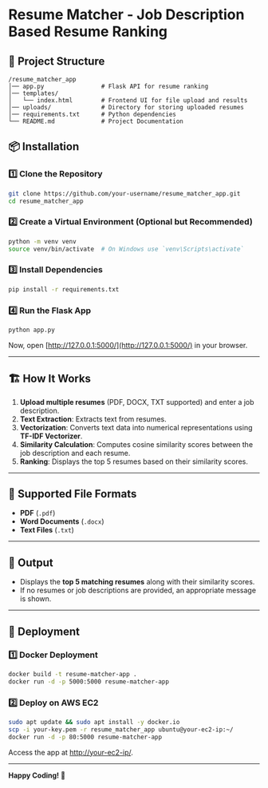 # Resume Matcher - Job Description Based Resume Ranking

## 📂 Project Structure
```
/resume_matcher_app
│── app.py                # Flask API for resume ranking
│── templates/
│   └── index.html        # Frontend UI for file upload and results
│── uploads/              # Directory for storing uploaded resumes
│── requirements.txt      # Python dependencies
└── README.md             # Project Documentation
```

## 📦 Installation

### 1️⃣ Clone the Repository
```bash
git clone https://github.com/your-username/resume_matcher_app.git
cd resume_matcher_app
```

### 2️⃣ Create a Virtual Environment (Optional but Recommended)
```bash
python -m venv venv
source venv/bin/activate  # On Windows use `venv\Scripts\activate`
```

### 3️⃣ Install Dependencies
```bash
pip install -r requirements.txt
```

### 4️⃣ Run the Flask App
```bash
python app.py
```
Now, open [http://127.0.0.1:5000/](http://127.0.0.1:5000/) in your browser.

---

## 🏗 How It Works
1. **Upload multiple resumes** (PDF, DOCX, TXT supported) and enter a job description.
2. **Text Extraction**: Extracts text from resumes.
3. **Vectorization**: Converts text data into numerical representations using **TF-IDF Vectorizer**.
4. **Similarity Calculation**: Computes cosine similarity scores between the job description and each resume.
5. **Ranking**: Displays the top 5 resumes based on their similarity scores.

---

## 📂 Supported File Formats
- **PDF** (`.pdf`)
- **Word Documents** (`.docx`)
- **Text Files** (`.txt`)

---

## 📝 Output
- Displays the **top 5 matching resumes** along with their similarity scores.
- If no resumes or job descriptions are provided, an appropriate message is shown.

---

## 🚀 Deployment
### 1️⃣ Docker Deployment
```bash
docker build -t resume-matcher-app .
docker run -d -p 5000:5000 resume-matcher-app
```

### 2️⃣ Deploy on AWS EC2
```bash
sudo apt update && sudo apt install -y docker.io
scp -i your-key.pem -r resume_matcher_app ubuntu@your-ec2-ip:~/
docker run -d -p 80:5000 resume-matcher-app
```
Access the app at [http://your-ec2-ip/](http://your-ec2-ip/).

---



**Happy Coding! 🚀**

